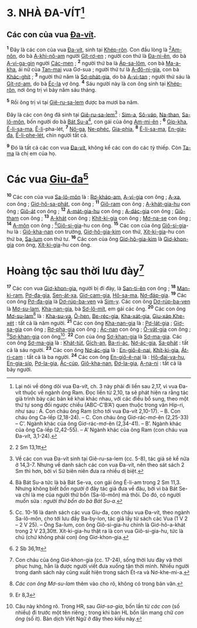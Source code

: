 # 3. NHÀ ĐA-VÍT[^1-2e976bb5-ec86-4c35-bc7e-7390ca952fb5]

## Các con của vua [Đa-vít]().
<sup><b>1</b></sup> Đây là các con của vua [Đa-vít](), sinh tại [Khép-rôn](). Con đầu lòng là [^1@-2e976bb5-ec86-4c35-bc7e-7390ca952fb5][Am-nôn](), do bà [A-khi-nô-am]() người [Gít-rơ-en]() ; người con thứ là [Đa-ni-ên](), do bà [A-vi-ga-gin]() người [Các-men]() ; <sup><b>2</b></sup> người thứ ba là [Áp-sa-lôm](), con bà [Ma-a-kha](), ái nữ của [Tan-mai]() vua Gơ-sua ; người thứ tư là [A-đô-ni-gia](), con bà [Khác-ghít]() ; <sup><b>3</b></sup> người thứ năm là [Sơ-phát-gia](), do bà [A-vi-tan]() ; người thứ sáu là [Gít-rơ-am](), do bà [Éc-la]() vợ ông. <sup><b>4</b></sup> Sáu người này là con ông sinh tại [Khép-rôn](), nơi ông trị vì bảy năm sáu tháng.

<sup><b>5</b></sup> Rồi ông trị vì tại [Giê-ru-sa-lem]() được ba mươi ba năm.

Đây là các con ông đã sinh tại [Giê-ru-sa-lem]()[^2-2e976bb5-ec86-4c35-bc7e-7390ca952fb5] : [Sim-a](), [Sô-váp](), [Na-than](), [Sa-lô-môn](), bốn người do bà [Bát Su-a]()[^3-2e976bb5-ec86-4c35-bc7e-7390ca952fb5], con gái của ông [Am-mi-ên]() ; <sup><b>6</b></sup> [Gíp-kha](), [Ê-li-sa-ma](), [Ê-li]()-pha-lét, <sup><b>7</b></sup> [Nô-ga](), [Ne-phéc](), [Gia-phia](), <sup><b>8</b></sup> [Ê-li-sa-ma](), [En-gia-đa](), [Ê-li-phe-lét](), chín người tất cả.

<sup><b>9</b></sup> Đó là tất cả các con vua [Đa-vít](), không kể các con do các tỳ thiếp. Còn [Ta-ma]() là chị em của họ.


# Các vua [Giu-đa]()[^4-2e976bb5-ec86-4c35-bc7e-7390ca952fb5]
<sup><b>10</b></sup> Các con của vua [Sa-lô-môn]() là : [Rơ-kháp-am](), [A-vi-gia]() con ông ; [A-xa](), con ông ; [Giơ-hô-sa-phát](), con ông ; <sup><b>11</b></sup> [Giô-ram]() con ông ; [A-khát-gia-hu]() con ông ; [Giô-át]() con ông ; <sup><b>12</b></sup> [A-mát-gia-hu]() con ông ; [A-dác-gia]() con ông ; [Giô-tham]() con ông ; <sup><b>13</b></sup> [A-khát]() con ông ; [Khít-ki-gia]() con ông ; [Mơ-na-se]() con ông ; <sup><b>14</b></sup> [A-môn]() con ông ; [^2@-2e976bb5-ec86-4c35-bc7e-7390ca952fb5][Giô-si-gia]()-hu con ông. <sup><b>15</b></sup> Các con của ông [Giô-si-gia]()-hu là : [Giô-kha-nan]() con trưởng, [Giơ-hô-gia-kim]() con thứ, [Xít-ki-gia]()-hu con thứ ba, [Sa-lum]() con thứ tư. <sup><b>16</b></sup> Các con của ông [Giơ-hô-gia-kim]() là [Giơ-khon-gia]() con ông, [Xít-ki-gia]()-hu con ông.


# Hoàng tộc sau thời lưu đày[^5-2e976bb5-ec86-4c35-bc7e-7390ca952fb5]
<sup><b>17</b></sup> Các con vua [Giơ-khon-gia](), người bị đi đày, là [San-ti-ên]() con ông ; <sup><b>18</b></sup> [Man-ki-ram](), [Pơ-đa-gia](), [Sen-át-xa](), [Giơ-cam-gia](), [Hô-sa-ma](), [Nơ-đáp-gia](). <sup><b>19</b></sup> Các con ông [Pơ-đa-gia]() là [Dơ-rúp-ba-ven]() và [Sim-y](). Các con ông [Dơ-rúp-ba-ven]() là [Mơ-su-lam](), [Kha-nan-gia](), bà [Sơ-lô-mít](), em gái các ông. <sup><b>20</b></sup> Các con ông [Mơ-su-lam]()[^6-2e976bb5-ec86-4c35-bc7e-7390ca952fb5] là : [Kha-su-va](), [Ô-hen](), [Be-réc-gia](), [Kha-xát-gia](), [Giu-xáp Khe-xét]() : tất cả là năm người. <sup><b>21</b></sup> Các con ông [Kha-nan-gia]() là : [Pơ-lát-gia]() ; [Giơ-sa-gia]() con ông ; [Rơ-pha-gia]() con ông ; [Ác-nan]() con ông ; [Ô-vát-gia]() con ông ; [^3@-2e976bb5-ec86-4c35-bc7e-7390ca952fb5][Sơ-khan-gia]() con ông[^7-2e976bb5-ec86-4c35-bc7e-7390ca952fb5]. <sup><b>22</b></sup> Con của ông [Sơ-khan-gia]() là [Sơ-ma-gia](). Các con ông [Sơ-ma-gia]() là : [Khát-tút](), [Gích-an](), [Ba-ri-ác](), [Nơ-ác-gia](), [Sa-phát]() : tất cả là sáu người. <sup><b>23</b></sup> Các con ông [Nơ-ác-gia]() là : [En-giô-ê-nai](), [Khít-ki-gia](), [Át-ri-cam]() : tất cả là ba người. <sup><b>24</b></sup> Các con ông [En-giô-ê-nai]() là : [Hô-đai-va-hu](), [En-gia-síp](), [Pơ-la-gia](), [Ắc-cúp](), [Giô-kha-nan](), [Đơ-la-gia](), [A-na-ni]() : tất cả là bảy người.

[^1-2e976bb5-ec86-4c35-bc7e-7390ca952fb5]: Lại nói về dòng dõi vua Đa-vít, ch. 3 này phải đi liền sau 2,17, vì vua Đa-vít thuộc về ngành ông Ram. Đọc liền từ 2,10, ta sẽ phát hiện ra rằng tác giả trình bày các bản kê khai khác nhau, với các điều bổ sung, theo một thứ tự song đối ngược chiều (ABC-C’B’A’) quen thuộc trong văn Híp-ri, như sau : A. Con cháu ông Ram (cho tới vua Đa-vít 2,10-17). – B. Con cháu ông Ca-lếp (2,18-24). – C. Con cháu ông Giơ-rác-mơ-ên (2,25-33) – C’. Ngành khác của ông Giơ-rác-mơ-ên (2,34-41). – B’. Ngành khác của ông Ca-lếp (2,42-55). – A’ Ngành khác của ông Ram (con cháu vua Đa-vít, 3,1-24).
[^2-2e976bb5-ec86-4c35-bc7e-7390ca952fb5]: Về các con vua Đa-vít sinh tại Giê-ru-sa-lem (cc. 5-8), tác giả sẽ kể nữa ở 14,3-7. Nhưng về danh sách các con vua Đa-vít, nên theo sát sách 2 Sm thì hơn, bởi vì Sử biên niên đưa ra nhiều dị biệt.
[^3-2e976bb5-ec86-4c35-bc7e-7390ca952fb5]: Bà Bát Su-a tức là bà Bát Se-va, con gái ông Ê-li-am trong 2 Sm 11,3. Nhưng không biết *bốn người* ở đây tác giả đưa về đâu, bởi vì bà Bát Se-va chỉ là mẹ của người thứ bốn (Sa-lô-môn) mà thôi. Do đó, có người muốn sửa : *người thứ bốn do bà Bát Su-a*.
[^4-2e976bb5-ec86-4c35-bc7e-7390ca952fb5]: Cc. 10-16 là danh sách các vua Giu-đa, con cháu vua Đa-vít, theo ngành Sa-lô-môn, cho tới lưu đầy Ba-by-lon, tác giả lấy từ sách các Vua (1 V 2 – 2 V 25). – Ông Sa-lum, con ông Giô-si-gia-hu chính là Giơ-hô-a-khát trong 2 V 23,30tt. Xít-ki-gia-hu thật ra là con vua Giô-si-gia-hu, tức là chú (chứ không phải con) ông Giơ-khon-gia.
[^5-2e976bb5-ec86-4c35-bc7e-7390ca952fb5]: Con cháu của ông Giơ-khon-gia (cc. 17-24), sống thời lưu đày và thời phục hưng, hẳn là được người viết đưa xuống tận thời mình. Nhiều người trong danh sách này cũng xuất hiện trong sách Ét-ra và Nơ-khe-mi-a.
[^6-2e976bb5-ec86-4c35-bc7e-7390ca952fb5]: *Các con ông Mơ-su-lam* thêm vào cho rõ, không có trong bản văn.
[^7-2e976bb5-ec86-4c35-bc7e-7390ca952fb5]: Câu này không rõ. Trong HR, sau *Giơ-sa-gia*, bốn lần từ *các con* (số nhiều) đi trước một tên riêng ; trong khi bản HL bốn lần mang chữ *con ông* (số ít). Bản dịch Việt Ngữ ở đây theo kiểu này.
[^1@-2e976bb5-ec86-4c35-bc7e-7390ca952fb5]: 2 Sm 13,1tt
[^2@-2e976bb5-ec86-4c35-bc7e-7390ca952fb5]: 2 Sb 36,1tt
[^3@-2e976bb5-ec86-4c35-bc7e-7390ca952fb5]: Er 8,3
